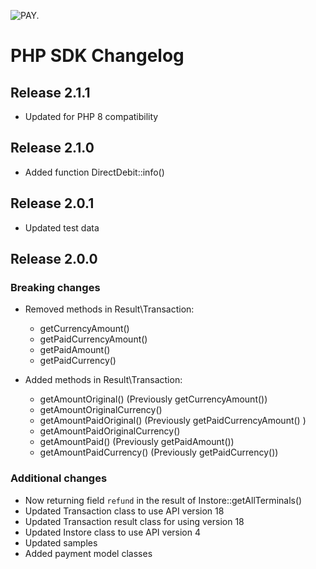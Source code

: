 ![PAY.](https://www.pay.nl/uploads/1/brands/main_logo.png)

# PHP SDK  Changelog #
## Release 2.1.1
* Updated for PHP 8 compatibility

## Release 2.1.0
* Added function DirectDebit::info()

## Release 2.0.1
* Updated test data

## Release 2.0.0
### Breaking changes
* Removed methods in Result\Transaction:
    - getCurrencyAmount()
    - getPaidCurrencyAmount()
    - getPaidAmount()
    - getPaidCurrency()

* Added methods in Result\Transaction:
    - getAmountOriginal() (Previously getCurrencyAmount())
    - getAmountOriginalCurrency()
    - getAmountPaidOriginal() (Previously getPaidCurrencyAmount() )
    - getAmountPaidOriginalCurrency()
    - getAmountPaid() (Previously getPaidAmount())
    - getAmountPaidCurrency() (Previously getPaidCurrency())

### Additional changes
* Now returning field `refund` in the result of Instore::getAllTerminals() 
* Updated Transaction class to use API version 18
* Updated Transaction result class for using version 18
* Updated Instore class to use API version 4
* Updated samples
* Added payment model classes
